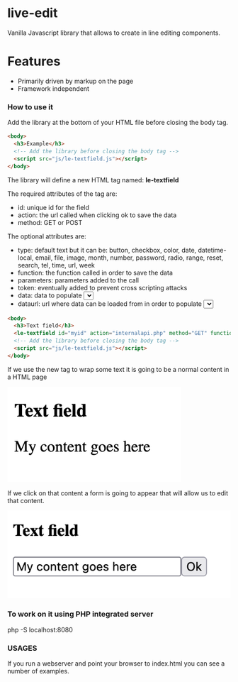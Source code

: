 # live-edit
 
Vanilla Javascript library that allows to create in line editing components.

# Features

* Primarily driven by markup on the page
* Framework independent

### How to use it

Add the library at the bottom of your HTML file before closing the body tag.


```html
<body>
  <h3>Example</h3>
  <!-- Add the library before closing the body tag -->
  <script src="js/le-textfield.js"></script>
</body>
```

The library will define a new HTML tag named: **le-textfield**

The required attributes of the tag are:

* id: unique id for the field
* action: the url called when clicking ok to save the data
* method: GET or POST

The optional attributes are:

* type: default text but it can be: button, checkbox, color, date, datetime-local, email, file, image, month, number, password, radio, range, reset, search, tel, time, url, week
* function: the function called in order to save the data
* parameters: parameters added to the call
* token: eventually added to prevent cross scripting attacks
* data: data to populate <select> field formata: 
* dataurl: url where data can be loaded from in order to populate <select> field formata:

```html
<body>
  <h3>Text field</h3>
  <le-textfield id="myid" action="internalapi.php" method="GET" function="renewthing" parameters="par1=1&par2=accent" csrftoken="mytokenhere">My content goes here</le-textfield>
  <!-- Add the library before closing the body tag -->
  <script src="js/le-textfield.js"></script>
</body>
```

If we use the new tag to wrap some text it is going to be a normal content in a HTML page

![Image representing normal html tag](https://github.com/fabiomattei/live-edit/blob/main/blob/readme/fieldclosed.png?raw=true)

If we click on that content a form is going to appear that will allow us to edit that content.

![Image representing html form](https://github.com/fabiomattei/live-edit/blob/main/blob/readme/fieldopen.png?raw=true)


### To work on it using PHP integrated server

php -S localhost:8080

### USAGES

If you run a webserver and point your browser to index.html you can see a number of examples.



